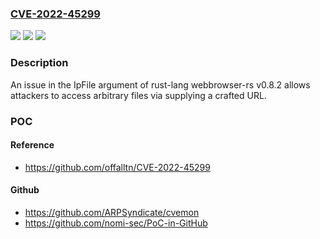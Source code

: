 ### [CVE-2022-45299](https://cve.mitre.org/cgi-bin/cvename.cgi?name=CVE-2022-45299)
![](https://img.shields.io/static/v1?label=Product&message=n%2Fa&color=blue)
![](https://img.shields.io/static/v1?label=Version&message=n%2Fa&color=blue)
![](https://img.shields.io/static/v1?label=Vulnerability&message=n%2Fa&color=brighgreen)

### Description

An issue in the IpFile argument of rust-lang webbrowser-rs v0.8.2 allows attackers to access arbitrary files via supplying a crafted URL.

### POC

#### Reference
- https://github.com/offalltn/CVE-2022-45299

#### Github
- https://github.com/ARPSyndicate/cvemon
- https://github.com/nomi-sec/PoC-in-GitHub

